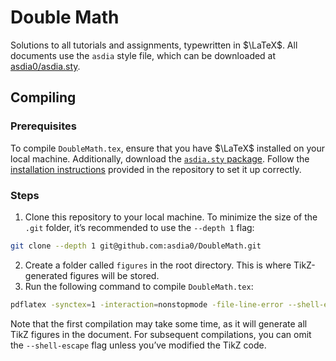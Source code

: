 # Double Math

Solutions to all tutorials and assignments, typewritten in $\LaTeX$. All documents use the `asdia` style file, which can be downloaded at [asdia0/asdia.sty](https://github.com/asdia0/asdia.sty).

## Compiling

### Prerequisites

To compile `DoubleMath.tex`, ensure that you have $\LaTeX$ installed on your local machine. Additionally, download the [`asdia.sty` package](https://github.com/asdia0/asdia.sty). Follow the [installation instructions](https://github.com/asdia0/asdia.sty/blob/main/README.md) provided in the repository to set it up correctly.

### Steps

1. Clone this repository to your local machine. To minimize the size of the `.git` folder, it’s recommended to use the `--depth 1` flag:
```bash
git clone --depth 1 git@github.com:asdia0/DoubleMath.git
```
2. Create a folder called `figures` in the root directory. This is where TikZ-generated figures will be stored.
3. Run the following command to compile `DoubleMath.tex`:
```bash
pdflatex -synctex=1 -interaction=nonstopmode -file-line-error --shell-escape DoubleMath.tex
```
Note that the first compilation may take some time, as it will generate all TikZ figures in the document. For subsequent compilations, you can omit the `--shell-escape` flag unless you’ve modified the TikZ code.